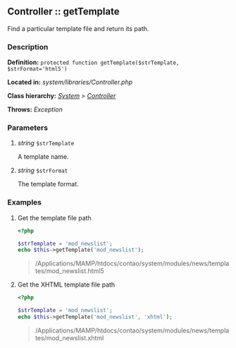 
Controller :: getTemplate
-------------------------------------------

Find a particular template file and return its path.


### Description ###

**Definition:** `protected function getTemplate($strTemplate, $strFormat='html5')`

**Located in:** *system/libraries/Controller.php*

**Class hierarchy:** *[System](../System.php) > [Controller](../Controller.php)*

**Throws:** *Exception*


### Parameters ###

1. *string* `$strTemplate`

	A template name.

2. *string* `$strFormat`

	The template format.


### Examples ###

1. Get the template file path

	```php
	<?php

	$strTemplate = 'mod_newslist';
	echo $this->getTemplate('mod_newslist');
	```
	> /Applications/MAMP/htdocs/contao/system/modules/news/templates/mod_newslist.html5
	
2. Get the XHTML template file path

	```php
	<?php

	$strTemplate = 'mod_newslist';
	echo $this->getTemplate('mod_newslist', 'xhtml');
	```
	> /Applications/MAMP/htdocs/contao/system/modules/news/templates/mod_newslist.xhtml

